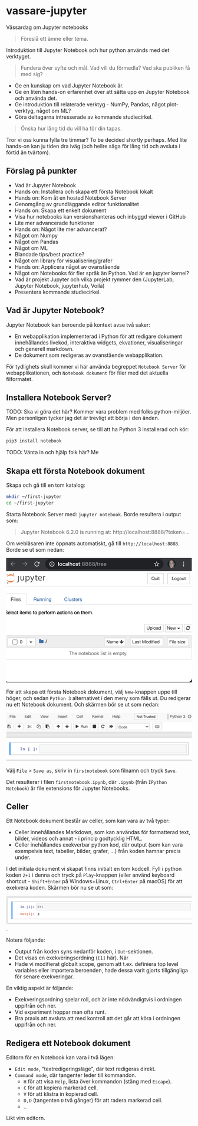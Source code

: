 # vassare-jupyter
Vässardag om Jupyter notebooks

> Föreslå ett ämne eller tema.

Introduktion till Jupyter Notebook och hur python används med det verktyget.

> Fundera över syfte och mål. Vad vill du förmedla? Vad ska publiken få med sig?

- Ge en kunskap om vad Jupyter Notebook är.
- Ge en liten hands-on erfarenhet över att sätta upp en Jupyter Notebook och använda det.
- Ge introduktion till relaterade verktyg - NumPy, Pandas, något plot-verktyg, något om ML?
- Göra deltagarna intresserade av kommande studiecirkel.

> Önska hur lång tid du vill ha för din tapas.

Tror vi oss kunna fylla tre timmar? To be decided shortly perhaps. Med lite hands-on kan ju tiden dra iväg (och hellre säga för lång tid och avsluta i förtid än tvärtom).

## Förslag på punkter

- Vad är Jupyter Notebook
- Hands on: Installera och skapa ett första Notebook lokalt
- Hands on: Kom åt en hosted Notebook Server
- Genomgång av grundläggande editor funktionalitet
- Hands on: Skapa ett enkelt dokument
- Visa hur notebooks kan versionshanteras och inbyggd viewer i GitHub
- Lite mer advancerade funktioner
- Hands on: Något lite mer advancerat?
- Något om Numpy
- Något om Pandas
- Något om ML
- Blandade tips/best practice?
- Något om library för visualisering/grafer
- Hands on: Applicera något av ovanstående
- Något om Notebooks för fler språk än Python. Vad är en jupyter kernel?
- Vad är projekt Jupyter och vilka projekt rymmer den (JupyterLab, Jupyter Notebook, jupyterhub, Voilà)
- Presentera kommande studiecirkel.

## Vad är Jupyter Notebook?
Jupyter Notebook kan beroende på kontext avse två saker:

- En webapplikation implementerad i Python för att redigare dokument innehållandes livekod, interaktiva widgets, ekvationer, visualiseringar och generell markdown.
- De dokument som redigeras av ovanstående webapplikation.

För tydlighets skull kommer vi här använda begreppet `Notebook Server` för webapplikationen, och `Notebook dokument` för filer med det aktuella filformatet.

## Installera Notebook Server?
TODO: Ska vi göra det här? Kommer vara problem med folks python-miljöer. Men personligen tycker jag det är trevligt att börja i den änden.

För att installera Notebook server, se till att ha Python 3 installerad och kör:

```sh
pip3 install notebook
```

TODO: Vänta in och hjälp folk här? Me

## Skapa ett första Notebook dokument
Skapa och gå till en tom katalog:

```sh
mkdir ~/first-jupyter
cd ~/first-jupyter
```

Starta Notebook Server med: ```jupyter notebook```. Borde resultera i output som:

> Jupyter Notebook 6.2.0 is running at:
> http://localhost:8888/?token=...

Om webläsaren inte öppnats automatiskt, gå till `http://localhost:8888`. Borde se ut som nedan:

![Screenshot på Notebook Server i tom katalog](bilder/tom-notebook-server.png)

För att skapa ett första Notebook dokument, välj `New`-knappen uppe till höger, och sedan `Python 3` alternativet i den meny som fälls ut. Du redigerar nu ett Notebook dokument. Och skärmen bör se ut som nedan:

![Screenshot på nytt dokument](bilder/nytt-dokument.png)

Välj `File` > `Save as`, skriv in `firstnotebook` som filnamn och tryck `Save`.

Det resulterar i filen `firstnotebook.ipynb`, där `.ipynb` (från `IPython Notebook`) är file extensions för Jupyter Notebooks.

## Celler
Ett Notebook dokument består av celler, som kan vara av två typer:

- Celler innehållandes Markdown, som kan användas för formatterad text, bilder, videos och annat - i princip godtycklig HTML.
- Celler inehållandes exekverbar python kod, där output (som kan vara exempelvis text, tabeller, bilder, grafer, ...) från koden hamnar precis under. 

I det initiala dokument vi skapat finns initialt en tom kodcell. Fyll i python koden `2+1` i denna och tryck på `Play`-knappen (eller använd keyboard shortcut -  `Shift+Enter` på Windows+Linux, `Ctrl+Enter` på macOS) för att exekvera koden. Skärmen bör nu se ut som:

![Ett dokument där 2+1 precis körts](bilder/tva-plus-ett.png).

Notera följande:

- Output från koden syns nedanför koden, i `Out`-sektionen.
- Det visas en exekveringsordning (`[1]` här). När 
- Hade vi modifierat globalt scope, genom att t.ex. definiera top level variables eller importera beroenden, hade dessa varit gjorts tillgängliga för senare exekveringar.

En viktig aspekt är följande:

- Exekveringsordning spelar roll, och är inte nödvändigtvis i ordningen uppifrån och ner.
- Vid experiment hoppar man ofta runt.
- Bra praxis att avsluta att med kontroll att det går att köra i ordningen uppifrån och ner.

## Redigera ett Notebook dokument
Editorn för en Notebook kan vara i två lägen:

- `Edit mode`, "textredigeringsläge", där text redigeras direkt.
- `Command mode`, där tangenter leder till kommandon.
  - `H` för att visa `Help`, lista över kommandon (stäng med `Escape`).
  - `C` för att kopiera markerad cell.
  - `V` för att klistra in kopierad cell.
  - `D,D` (tangenten `D` två gånger) för att radera markerad cell.
  - ..
 
 Likt vim editorn.
